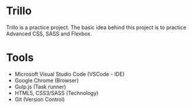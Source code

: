 # Trillo

Trillo is a practice project. The basic idea behind this project is to practice Advanced CSS, SASS and Flexbox.

# Tools
- Microsoft Visual Studio Code (VSCode - IDE) 
- Google Chrome (Browser)
- Gulp.js (Task runner)
- HTML5, CSS3/SASS (Technology)
- Git (Version Control)